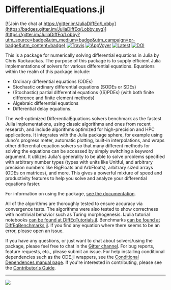 # DifferentialEquations.jl

[![Join the chat at https://gitter.im/JuliaDiffEq/Lobby](https://badges.gitter.im/JuliaDiffEq/Lobby.svg)](https://gitter.im/JuliaDiffEq/Lobby?utm_source=badge&utm_medium=badge&utm_campaign=pr-badge&utm_content=badge)
[![Travis](https://travis-ci.org/JuliaDiffEq/DifferentialEquations.jl.svg?branch=master)](https://travis-ci.org/JuliaDiffEq/DifferentialEquations.jl)
[![AppVoyer](https://ci.appveyor.com/api/projects/status/1smlr9ryfqfx1ear?svg=true)](https://ci.appveyor.com/project/ChrisRackauckas/differentialequations-jl-1sx90)
[![Latest](https://img.shields.io/badge/docs-latest-blue.svg)](https://JuliaDiffEq.github.io/DiffEqDocs.jl/latest)
[![DOI](https://zenodo.org/badge/58516043.svg)](https://zenodo.org/badge/latestdoi/58516043)

This is a package for numerically solving differential equations in Julia by Chris Rackauckas. The purpose of this package is to supply efficient Julia implementations of solvers for various differential equations. Equations within the realm of this package include:

- Ordinary differential equations (ODEs)
- Stochastic ordinary differential equations (SODEs or SDEs)
- (Stochastic) partial differential equations ((S)PDEs) (with both finite difference and finite element methods)
- Algebraic differential equations
- Differential delay equations.

The well-optimized DifferentialEquations solvers benchmark as the fastest Julia implementations, using classic algorithms and ones from recent research, and include algorithms optimized for high-precision and HPC applications.  It integrates with the Julia package sphere, for example using Juno's progress meter, automatic plotting, built-in interpolations, and wraps other differential equation solvers so that many different methods for solving the equations can be accessed by simply switching a keyword argument. It utilizes Julia's generality to be able to solve problems specified with arbitrary number types (types with units like Unitful, and arbitrary precision numbers like BigFloats and ArbFloats), arbitrary sized arrays (ODEs on matrices), and more. This gives a powerful mixture of speed and productivity features to help you solve and analyze your differential equations faster.

For information on using the package, [see the documentation](http://JuliaDiffEq.github.io/DiffEqDocs.jl/latest/).

All of the algorithms are thoroughly tested to ensure accuracy via convergence tests. The algorithms were also tested to show correctness with nontrivial behavior such as Turing morphogenesis. IJulia tutorial notebooks
[can be found at DiffEqTutorials.jl](https://github.com/JuliaDiffEq/DiffEqTutorials.jl). Benchmarks [can be found at DiffEqBenchmarks.jl](https://github.com/JuliaDiffEq/DiffEqBenchmarks.jl). If you find any equation where there seems
to be an error, please open an issue.

If you have any questions, or just want to chat about solvers/using the package, please feel free to chat in the [Gitter channel](https://gitter.im/JuliaDiffEq/Lobby?utm_source=badge&utm_medium=badge&utm_campaign=pr-badge&utm_content=badge). For bug reports, feature requests, etc., please submit an issue. For help installing conditional dependencies such as the ODE.jl wrappers, see the [Conditional Dependences manual page](http://juliadiffeq.github.io/DifferentialEquations.jl/latest/man/conditional_dependencies.html). If you're interested in contributing, please see the [Contributor's Guide](http://juliadiffeq.github.io/DifferentialEquations.jl/latest/internals/contributors_guide.html).

--------------------------------


<img src="https://raw.githubusercontent.com/JuliaDiffEq/DifferentialEquations.jl/master/assets/DifferentialEquations_Example.png" align="middle"  />
